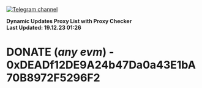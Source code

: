 [![Telegram channel](https://img.shields.io/endpoint?url=https://runkit.io/damiankrawczyk/telegram-badge/branches/master?url=https://t.me/n4z4v0d)](https://t.me/n4z4v0d) 

**Dynamic Updates Proxy List with Proxy Checker**  
**Last Updated: 19.12.23 01:26**

# DONATE (_any evm_) - 0xDEADf12DE9A24b47Da0a43E1bA70B8972F5296F2
